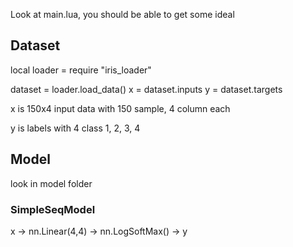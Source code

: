 
Look at main.lua, you should be able to get some ideal

## Dataset

local loader = require "iris\_loader"

dataset = loader.load_data()
x = dataset.inputs
y = dataset.targets

x is 150x4 input data
with 150 sample, 4 column each

y is labels with 4 class 1, 2, 3, 4

## Model
look in model folder
### SimpleSeqModel

x -> nn.Linear(4,4) -> nn.LogSoftMax() -> y



